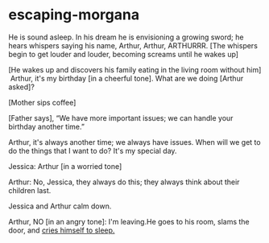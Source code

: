 # escaping-morgana
He is sound asleep. In his dream he is envisioning a growing sword; he hears whispers saying his name, Arthur, Arthur, ARTHURRR.
 [The whispers begin to get louder and louder, becoming screams until he wakes up]

 [He wakes up and discovers his family eating in the living room without him]
  Arthur, it's my birthday [in a cheerful tone].
 What are we doing [Arthur asked]? 

 [Mother sips coffee]

 [Father says], “We have more important issues; we can handle your birthday another time.”

  Arthur, it's always another time; we always have issues. When will we get to do the things that I want to do? It's my special day.

 Jessica: Arthur [in a worried tone]

 Arthur: No, Jessica, they always do this; they always think about their children last.

 Jessica and Arthur calm down.

 Arthur, NO [in an angry tone]: I'm leaving.He goes to his room, slams the door, and
[cries himself to sleep.](Pathway)
